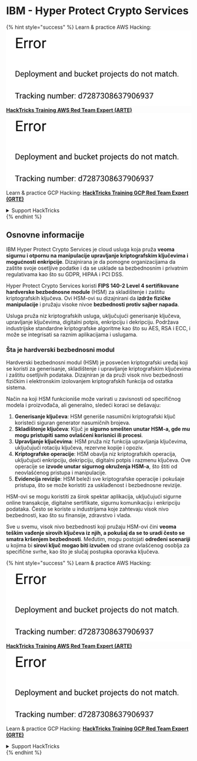 # IBM - Hyper Protect Crypto Services

{% hint style="success" %}
Learn & practice AWS Hacking:<img src="../../.gitbook/assets/image (1) (1).png" alt="" data-size="line">[**HackTricks Training AWS Red Team Expert (ARTE)**](https://training.hacktricks.xyz/courses/arte)<img src="../../.gitbook/assets/image (1) (1).png" alt="" data-size="line">\
Learn & practice GCP Hacking: <img src="../../.gitbook/assets/image (2).png" alt="" data-size="line">[**HackTricks Training GCP Red Team Expert (GRTE)**<img src="../../.gitbook/assets/image (2).png" alt="" data-size="line">](https://training.hacktricks.xyz/courses/grte)

<details>

<summary>Support HackTricks</summary>

* Check the [**subscription plans**](https://github.com/sponsors/carlospolop)!
* **Join the** 💬 [**Discord group**](https://discord.gg/hRep4RUj7f) or the [**telegram group**](https://t.me/peass) or **follow** us on **Twitter** 🐦 [**@hacktricks\_live**](https://twitter.com/hacktricks\_live)**.**
* **Share hacking tricks by submitting PRs to the** [**HackTricks**](https://github.com/carlospolop/hacktricks) and [**HackTricks Cloud**](https://github.com/carlospolop/hacktricks-cloud) github repos.

</details>
{% endhint %}

## Osnovne informacije

IBM Hyper Protect Crypto Services je cloud usluga koja pruža **veoma sigurnu i otpornu na manipulacije upravljanje kriptografskim ključevima i mogućnosti enkripcije**. Dizajnirana je da pomogne organizacijama da zaštite svoje osetljive podatke i da se usklade sa bezbednosnim i privatnim regulativama kao što su GDPR, HIPAA i PCI DSS.

Hyper Protect Crypto Services koristi **FIPS 140-2 Level 4 sertifikovane hardverske bezbednosne module** (HSM) za skladištenje i zaštitu kriptografskih ključeva. Ovi HSM-ovi su dizajnirani da **izdrže fizičke manipulacije** i pružaju visoke nivoe **bezbednosti protiv sajber napada**.

Usluga pruža niz kriptografskih usluga, uključujući generisanje ključeva, upravljanje ključevima, digitalni potpis, enkripciju i dekripciju. Podržava industrijske standardne kriptografske algoritme kao što su AES, RSA i ECC, i može se integrisati sa raznim aplikacijama i uslugama.

### Šta je hardverski bezbednosni modul

Hardverski bezbednosni modul (HSM) je posvećen kriptografski uređaj koji se koristi za generisanje, skladištenje i upravljanje kriptografskim ključevima i zaštitu osetljivih podataka. Dizajniran je da pruži visok nivo bezbednosti fizičkim i elektronskim izolovanjem kriptografskih funkcija od ostatka sistema.

Način na koji HSM funkcioniše može varirati u zavisnosti od specifičnog modela i proizvođača, ali generalno, sledeći koraci se dešavaju:

1. **Generisanje ključeva**: HSM generiše nasumični kriptografski ključ koristeći siguran generator nasumičnih brojeva.
2. **Skladištenje ključeva**: Ključ je **sigurno smešten unutar HSM-a, gde mu mogu pristupiti samo ovlašćeni korisnici ili procesi**.
3. **Upravljanje ključevima**: HSM pruža niz funkcija upravljanja ključevima, uključujući rotaciju ključeva, rezervne kopije i opoziv.
4. **Kriptografske operacije**: HSM obavlja niz kriptografskih operacija, uključujući enkripciju, dekripciju, digitalni potpis i razmenu ključeva. Ove operacije se **izvode unutar sigurnog okruženja HSM-a**, što štiti od neovlašćenog pristupa i manipulacije.
5. **Evidencija revizije**: HSM beleži sve kriptografske operacije i pokušaje pristupa, što se može koristiti za usklađenost i bezbednosne revizije.

HSM-ovi se mogu koristiti za širok spektar aplikacija, uključujući sigurne online transakcije, digitalne sertifikate, sigurnu komunikaciju i enkripciju podataka. Često se koriste u industrijama koje zahtevaju visok nivo bezbednosti, kao što su finansije, zdravstvo i vlada.

Sve u svemu, visok nivo bezbednosti koji pružaju HSM-ovi čini **veoma teškim vađenje sirovih ključeva iz njih, a pokušaj da se to uradi često se smatra kršenjem bezbednosti**. Međutim, mogu postojati **određeni scenariji** u kojima bi **sirovi ključ mogao biti izvučen** od strane ovlašćenog osoblja za specifične svrhe, kao što je slučaj postupka oporavka ključeva.

{% hint style="success" %}
Learn & practice AWS Hacking:<img src="../../.gitbook/assets/image (1) (1).png" alt="" data-size="line">[**HackTricks Training AWS Red Team Expert (ARTE)**](https://training.hacktricks.xyz/courses/arte)<img src="../../.gitbook/assets/image (1) (1).png" alt="" data-size="line">\
Learn & practice GCP Hacking: <img src="../../.gitbook/assets/image (2).png" alt="" data-size="line">[**HackTricks Training GCP Red Team Expert (GRTE)**<img src="../../.gitbook/assets/image (2).png" alt="" data-size="line">](https://training.hacktricks.xyz/courses/grte)

<details>

<summary>Support HackTricks</summary>

* Check the [**subscription plans**](https://github.com/sponsors/carlospolop)!
* **Join the** 💬 [**Discord group**](https://discord.gg/hRep4RUj7f) or the [**telegram group**](https://t.me/peass) or **follow** us on **Twitter** 🐦 [**@hacktricks\_live**](https://twitter.com/hacktricks\_live)**.**
* **Share hacking tricks by submitting PRs to the** [**HackTricks**](https://github.com/carlospolop/hacktricks) and [**HackTricks Cloud**](https://github.com/carlospolop/hacktricks-cloud) github repos.

</details>
{% endhint %}
